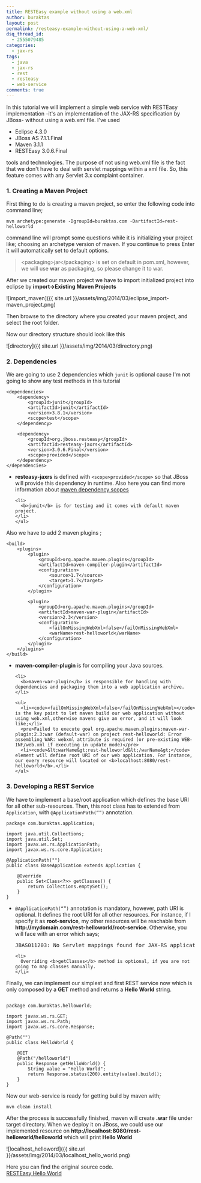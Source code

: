 ```yaml
---
title: RESTEasy example without using a web.xml
author: buraktas
layout: post
permalink: /resteasy-example-without-using-a-web-xml/
dsq_thread_id:
  - 2555079485
categories:
  - jax-rs
tags:
  - java
  - jax-rs
  - rest
  - resteasy
  - web-service
comments: true
---
```

In this tutorial we will implement a simple web service with RESTEasy implementation -it's an implementation of the JAX-RS specification by JBoss- without using a web.xml file. I've used

<!--more-->

<div>
  <ul>
    <li>
      Eclipse 4.3.0
    </li>
    <li>
      JBoss AS 7.1.1.Final
    </li>
    <li>
      Maven 3.1.1
    </li>
    <li>
      RESTEasy 3.0.6.Final
    </li>
  </ul>
</div>

tools and technologies. The purpose of not using web.xml file is the fact that we don't have to deal with servlet mappings within a xml file. So, this feature comes with any Servlet 3.x complaint container.

<h3> 1. Creating a Maven Project </h3>

First thing to do is creating a maven project, so enter the following code into command line;

```
mvn archetype:generate -DgroupId=buraktas.com -DartifactId=rest-helloworld
```

command line will prompt some questions while it is initializing your project like; choosing an archetype version of maven. If you continue to press Enter it will automatically set to default options.

<blockquote>
&lt;packaging&gt;jar&lt;/packaging&gt; is set on default in pom.xml, however, we will use <b>war</b> as packaging, so please change it to war.
</blockquote>

After we created our maven project we have to import initialized project into eclipse by <b>import->Existing Maven Projects</b>

![import_maven]({{ site.url }}/assets/img/2014/03/eclipse_import-maven_project.png)

Then browse to the directory where you created your maven project, and select the root folder.

Now our directory structure should look like this

![directory]({{ site.url }}/assets/img/2014/03/directory.png)

<h3> 2. Dependencies </h3>

We are going to use 2 dependencies which <code>junit</code> is optional cause I'm not going to show any test methods in this tutorial

<pre>
<code class="language-default">&lt;dependencies&gt;
	&lt;dependency&gt;
		&lt;groupId&gt;junit&lt;/groupId&gt;
		&lt;artifactId&gt;junit&lt;/artifactId&gt;
		&lt;version&gt;3.8.1&lt;/version&gt;
		&lt;scope&gt;test&lt;/scope&gt;
	&lt;/dependency&gt;

	&lt;dependency&gt;
		&lt;groupId&gt;org.jboss.resteasy&lt;/groupId&gt;
		&lt;artifactId&gt;resteasy-jaxrs&lt;/artifactId&gt;
		&lt;version&gt;3.0.6.Final&lt;/version&gt;
		&lt;scope&gt;provided&lt;/scope&gt;
	&lt;/dependency&gt;
&lt;/dependencies&gt;</code>
</pre>

<div>
  <ul>
    <li>
      <b>resteasy-jaxrs</b> is defined with <code>&lt;scope&gt;provided&lt;/scope&gt;</code> so that JBoss will provide this dependency in runtime. Also here you can find more information about <a href="http://maven.apache.org/guides/introduction/introduction-to-dependency-mechanism.html" title="maven dependency scopes" target="_blank">maven dependency scopes</a>
    </li>

    <li>
      <b>junit</b> is for testing and it comes with default maven project.
    </li>
    </ul>
</div>

Also we have to add 2 maven plugins ;

<pre>
<code class="language-default">&lt;build&gt;
	&lt;plugins&gt;
		&lt;plugin&gt;
			&lt;groupId&gt;org.apache.maven.plugins&lt;/groupId&gt;
			&lt;artifactId&gt;maven-compiler-plugin&lt;/artifactId&gt;
			&lt;configuration&gt;
				&lt;source&gt;1.7&lt;/source&gt;
				&lt;target&gt;1.7&lt;/target&gt;
			&lt;/configuration&gt;
		&lt;/plugin&gt;

		&lt;plugin&gt;
			&lt;groupId&gt;org.apache.maven.plugins&lt;/groupId&gt;
			&lt;artifactId&gt;maven-war-plugin&lt;/artifactId&gt;
			&lt;version&gt;2.3&lt;/version&gt;
			&lt;configuration&gt;
				&lt;failOnMissingWebXml&gt;false&lt;/failOnMissingWebXml&gt;
				&lt;warName&gt;rest-helloworld&lt;/warName&gt;
			&lt;/configuration&gt;
		&lt;/plugin&gt;
	&lt;/plugins&gt;
&lt;/build&gt;</code>
</pre>

<div>
  <ul>
    <li>
      <b>maven-compiler-plugin</b> is for compiling your Java sources.
    </li>

    <li>
      <b>maven-war-plugin</b> is responsible for handling with dependencies and packaging them into a web application archive.
    </li>

    <ul>
      <li><code><failOnMissingWebXml>false</failOnMissingWebXml></code> is the key point to let maven build our web application without     using web.xml,otherwise mavens give an error, and it will look like;</li>
      <pre>Failed to execute goal org.apache.maven.plugins:maven-war-plugin:2.3:war (default-war) on project rest-helloworld: Error assembling WAR: webxml attribute is required (or pre-existing WEB-INF/web.xml if executing in update mode)</pre>
      <li><code>&lt;warName&gt;rest-helloworld&lt;/warName&gt;</code> element will define root URI of our web application. For instance, our every resource will located on <b>localhost:8080/rest-helloworld</b>.</li>
    </ul>
  </ul>
</div>

<h3> 3. Developing a REST Service </h3>
We have to implement a base/root application which defines the base URI for all other sub-resources. Then, this root class has to extended from <code>Application</code>, with <code>@ApplicationPath(&#8220;&#8221;)</code> annotation.

<pre>
<code class="language-java">package com.buraktas.application;

import java.util.Collections;
import java.util.Set;
import javax.ws.rs.ApplicationPath;
import javax.ws.rs.core.Application;

@ApplicationPath("")
public class BaseApplication extends Application {

    @Override
    public Set&lt;Class&lt;?&gt;&gt; getClasses() {
        return Collections.emptySet();
    }
}</code>
</pre>

<div>
  <ul>
    <li>
      <code>@ApplicationPath(&#8220;&#8221;)</code> annotation is mandatory, however, path URI is optional. It defines the root URI for all other resources. For instance, if I specify it as <b>root-service</b>, my other resources will be reachable from <b>http://mydomain.com/rest-helloworld/root-service</b>. Otherwise, you will face with an error which says;
    </li>
<pre>
JBAS011203: No Servlet mappings found for JAX-RS application: com.buraktas.application.BaseApplication either annotate it with @ApplicationPath or add a servlet-mapping in web.xml
</pre>

    <li>
      Overriding <b>getClasses</b> method is optional, if you are not going to map classes manually.
    </li>
  </ul>
</div>

Finally, we can implement our simplest and first REST service now which is only composed by a <b>GET</b> method and returns a <b>Hello World</b> string.

<pre>
<code class="language-java">
package com.buraktas.helloworld;

import javax.ws.rs.GET;
import javax.ws.rs.Path;
import javax.ws.rs.core.Response;

@Path("")
public class HelloWorld {

    @GET
    @Path("/helloworld")
    public Response getHelloWorld() {
        String value = "Hello World";
        return Response.status(200).entity(value).build();
    }
}</code>
</pre>

Now our web-service is ready for getting build by maven with;

```
mvn clean install
```

After the process is successfully finished, maven will create <b>.war</b> file under target directory. When we deploy it on JBoss, we could use our implemented resource on <b>http://localhost:8080/rest-helloworld/helloworld</b> which will print <b>Hello World</b>

![localhost_helloword]({{ site.url }}/assets/img/2014/03/localhost_hello_world.png)

Here you can find the original source code. <br>
<a href="https://github.com/flexelem/resteasy_hello_world" title="RESTEasy Hello World" target="_blank">RESTEasy Hello World</a>
